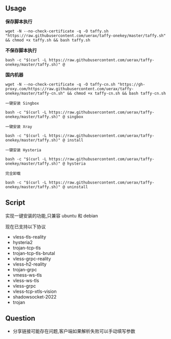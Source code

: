 ## Usage

__保存脚本执行__

```
wget -N --no-check-certificate -q -O taffy.sh "https://raw.githubusercontent.com/uerax/taffy-onekey/master/taffy.sh" && chmod +x taffy.sh && bash taffy.sh
```

__不保存脚本执行__

```
bash -c "$(curl -L https://raw.githubusercontent.com/uerax/taffy-onekey/master/taffy.sh)" @
```

__国内机器__

```
wget -N --no-check-certificate -q -O taffy-cn.sh "https://gh-proxy.com/https://raw.githubusercontent.com/uerax/taffy-onekey/master/taffy-cn.sh" && chmod +x taffy-cn.sh && bash taffy-cn.sh
```

`一键安装 Singbox`

```
bash -c "$(curl -L https://raw.githubusercontent.com/uerax/taffy-onekey/master/taffy.sh)" @ singbox
```

`一键安装 Xray`

```
bash -c "$(curl -L https://raw.githubusercontent.com/uerax/taffy-onekey/master/taffy.sh)" @ install
```

`一键安装 Hysteria`

```
bash -c "$(curl -L https://raw.githubusercontent.com/uerax/taffy-onekey/master/taffy.sh)" @ hysteria
```

`完全卸载`

```
bash -c "$(curl -L https://raw.githubusercontent.com/uerax/taffy-onekey/master/taffy.sh)" @ uninstall
```

## Script

实现一键安装的功能,只兼容 ubuntu 和 debian

现在已支持以下协议

- vless-tls-reality
- hysteria2
- trojan-tcp-tls
- trojan-tcp-tls-brutal
- vless-grpc-reality
- vless-h2-reality
- trojan-grpc
- vmess-ws-tls
- vless-ws-tls
- vless-grpc
- vless-tcp-xtls-vision
- shadowsocket-2022
- trojan


## Question

* 分享链接可能存在问题,客户端如果解析失败可以手动填写参数